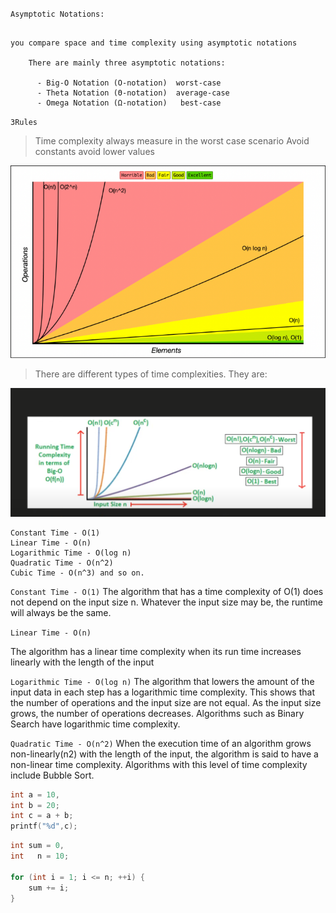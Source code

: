 
`Asymptotic Notations:`

```.Asymptotic Notations are mathematical tools that allow you to analyze an algorithm’s running time by identifying its behavior as its input size grows.

you compare space and time complexity using asymptotic notations

    There are mainly three asymptotic notations:

      - Big-O Notation (O-notation)  worst-case
      - Theta Notation (Θ-notation)  average-case
      - Omega Notation (Ω-notation)   best-case

```
`3Rules`
>Time complexity always measure in the worst case scenario
>Avoid constants
>avoid lower values
 

![alt text](image-5.png)
>There are different types of time complexities. They are:

  ![alt text](image-6.png) 

    Constant Time - O(1)
    Linear Time - O(n)
    Logarithmic Time - O(log n)
    Quadratic Time - O(n^2)
    Cubic Time - O(n^3) and so on.
    
`Constant Time - O(1)`
The algorithm that has a time complexity of O(1) does not depend on the input size n. Whatever the input size may be, the runtime will always be the same.


`Linear Time - O(n)`

The algorithm has a linear time complexity when its run time increases linearly with the length of the input

`Logarithmic Time - O(log n)`
The algorithm that lowers the amount of the input data in each step has a logarithmic time complexity. This shows that the number of operations and the input size are not equal. As the input size grows, the number of operations decreases. Algorithms such as Binary Search have logarithmic time complexity.

`Quadratic Time - O(n^2)`
When the execution time of an algorithm grows non-linearly(n2) with the length of the input, the algorithm is said to have a non-linear time complexity. Algorithms with this level of time complexity include Bubble Sort.

```c
int a = 10,
int b = 20;
int c = a + b;
printf("%d",c);
```

```c
int sum = 0,
int   n = 10;

for (int i = 1; i <= n; ++i) {
    sum += i;
}
```